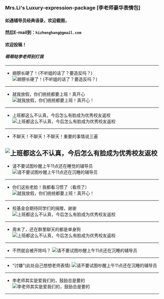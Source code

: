 ### Mrs.Li's Luxury-expression-package [李老师豪华表情包]

#### 如遇辅导员经典语录，欢迎截图，
#### 然后E-mail到：`hizhenghang@gmail.com` 
#### 欢迎投稿！
#### ***萌萌哒李老师别打我***
---


- 翅膀长硬了！(不听姐的话了？要造反吗？)
![翅膀长硬了！(不听姐的话了？要造反吗？)](http://7te9uu.com1.z0.glb.clouddn.com/Mrs-Li-Luxury-expression-package翅膀.png)
---

- 就我放假，你们统统都要上班！真开心
![就我放假，你们统统都要上班！真开心！](http://7te9uu.com1.z0.glb.clouddn.com/Mrs-Li-Luxury-expression-packageQQ截图20150821101536.png)
---

- 上班都这么不认真，今后怎么有脸成为优秀校友返校
![上班都这么不认真，今后怎么有脸成为优秀校友返校](http://7te9uu.com1.z0.glb.clouddn.com/Mrs-Li-Luxury-expression-package176084963487178188.jpg)
---

- 不聊天！不聊天！不聊天！重要的事情说三遍

![上班都这么不认真，今后怎么有脸成为优秀校友返校](http://7te9uu.com1.z0.glb.clouddn.com/Mrs-Li-Luxury-expression-package506639425268916061.jpg)
--- 

- 请不要试图吵醒上午11点还在睡觉的辅导员
![请不要试图吵醒上午11点还在沉睡的辅导员](http://7te9uu.com1.z0.glb.clouddn.com/Mrs-Li-Luxury-expression-package吵醒.png)
---

- 你们这些老脸！我都看习惯了（看烦了）
![就我放假，你们统统都要上班！真开心！](http://7te9uu.com1.z0.glb.clouddn.com/Mrs-Li-Luxury-expression-package531812885143307749.jpg)
---

- 校基金会期待同学们的捐赠，谢谢
![上班都这么不认真，今后怎么有脸成为优秀校友返校](http://7te9uu.com1.z0.glb.clouddn.com/Mrs-Li-Luxury-expression-package779376905441317918.jpg)
---

- 周末了，还在群里聊天的都是单身狗
![上班都这么不认真，今后怎么有脸成为优秀校友返校](http://7te9uu.com1.z0.glb.clouddn.com/Mrs-Li-Luxury-expression-package94039734259004228.jpg)
---

- 不然就会被开除吗？
![请不要试图吵醒上午11点还在沉睡的辅导员](http://7te9uu.com1.z0.glb.clouddn.com/Mrs-Li-Luxury-expression-package好好上班吧.png)
---

- “讨嫌”(此处自己想想老师表情)
![请不要试图吵醒上午11点还在沉睡的辅导员](http://7te9uu.com1.z0.glb.clouddn.com/Mrs-Li-Luxury-expression-package就是讨嫌.jpg)
---

- 李老师其实是爱我们的，鼓励总是要的
![李老师其实是爱我们的，鼓励总是要的](http://7te9uu.com1.z0.glb.clouddn.com/Mrs-Li-Luxury-expression-package鼓励.jpg)
---
